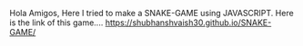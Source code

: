 Hola Amigos,
Here I tried to make a SNAKE-GAME using JAVASCRIPT.
Here is the link of this game....
https://shubhanshvaish30.github.io/SNAKE-GAME/
